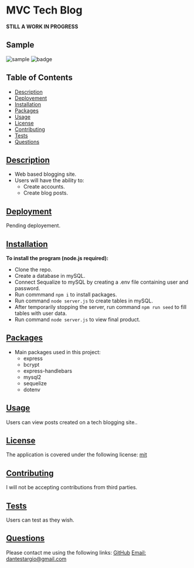  # MVC Tech Blog
 **STILL A WORK IN PROGRESS**
 
 ## Sample
![sample](https://user-images.githubusercontent.com/105169042/180620583-df7cc1e6-780b-444f-a979-dbebf87d6c9a.png)
![badge](https://img.shields.io/badge/license-mit-blue)

## Table of Contents
* [Description](#description)
* [Deployement](#deployment)
* [Installation](#installation)
* [Packages](#table-of-contents)
* [Usage](#usage)
* [License](#license)
* [Contributing](#contributing)
* [Tests](#tests)
* [Questions](#questions)
    
## [Description](#table-of-contents)
- Web based blogging site.
- Users will have the ability to:
  - Create accounts.
  - Create blog posts.
  
## [Deployment](#deployment)
Pending deployement.

## [Installation](#table-of-contents)
  <b>To install the program (node.js required):</b>
 - Clone the repo.
 - Create a database in mySQL.
 - Connect Sequalize to mySQL by creating a .env file containing user and password.
 - Run commmand ```npm i``` to install packages.
 - Run command ```node server.js``` to create tables in mySQL.
 - After temporarily stopping the server, run command ```npm run seed``` to fill tables with user data.
 - Run command ```node server.js``` to view final product.
 
## [Packages](#table-of-contents)
- Main packages used in this project:
  - express
  - bcrypt
  - express-handlebars
  - mysql2
  - sequelize
  - dotenv

## [Usage](#table-of-contents)
Users can view posts created on a tech blogging site..
    
## [License](#table-of-contents)
   The application is covered under the following license:
   [mit](https://choosealicense.com/licenses/mit)
  
## [Contributing](#table-of-contents)
   I will not be accepting contributions from third parties.
  
## [Tests](#table-of-contents)
   Users can test as they wish.
  
## [Questions](#table-of-contents)
   Please contact me using the following links:
   [GitHub](https://github.com/modjeska)
   [Email: dantestargio@gmail.com](mailto:dantestargio@gmail.com)
